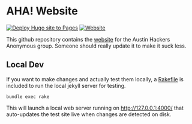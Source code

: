 # AHA! Website

[![Deploy Hugo site to Pages](https://github.com/mauvehed/austinhackers-hugo/actions/workflows/hugo.yml/badge.svg)](https://github.com/mauvehed/austinhackers-hugo/actions/workflows/hugo.yml) [![Website](https://img.shields.io/website?url=https%3A%2F%2Ftakeonme.org&label=takeonme.org&link=https%3A%2F%2Fk0mvh.io)](https://takeonme.org/)

This github repository contains the [website](http://takeonme.org) for the Austin Hackers Anonymous group. Someone should really update it to make it suck less.

## Local Dev

If you want to make changes and actually test them locally, a [Rakefile](https://github.com/AustinHackers/austinhackers.github.io/blob/main/Rakefile) is included to run the local jekyll server for testing.

```bundle exec rake```

This will launch a local web server running on <http://127.0.0.1:4000/> that auto-updates the test site live when changes are detected on disk.
